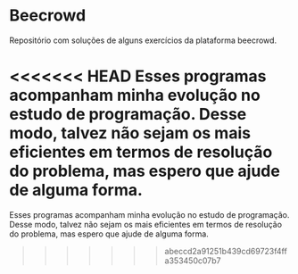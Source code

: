 # Beecrowd
Repositório com soluções de alguns exercícios da plataforma beecrowd.


<<<<<<< HEAD
Esses programas acompanham minha evolução no estudo de programação. Desse modo, talvez não sejam os mais eficientes em termos de resolução do problema, mas espero que ajude de alguma forma.
=======
Esses programas acompanham minha evolução no estudo de programação. Desse modo, talvez não sejam os mais eficientes em termos de resolução do problema, mas espero que ajude de alguma forma.
>>>>>>> abeccd2a91251b439cd69723f4ffa353450c07b7
